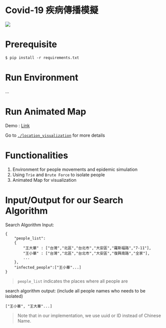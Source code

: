 # Covid-19 疾病傳播模擬

![](https://i.imgur.com/rFQpES3.gif)

# Prerequisite
```
$ pip install -r requirements.txt
```

# Run Environment
...
# Run Animated Map
Demo : [Link]("https://youtu.be/cUGV4uGejgQ")

Go to [`./location_visualization`](./location_visualization) for more details

# Functionalities
1. Environment for people movements and epidemic simulation
2. Using `Trie` and `Brute Force` to isolate people
3. Animated Map for visualization


# Input/Output for our Search Algorithm

Search Algorithm Input: 
```
{
    "people_list":
    {
        "王大華" : ["台灣","北區","台北市","大安區","羅斯福路","7-11"],
        "王小華" : ["台灣","北區","台北市","大安區","復興南路","全家"],
        ...
    },
    "infected_people":["王小華"...]
}
```
> `people_list` indicates the places where all people are

search algorithm output: (include all people names who needs to be isolated)
```
["王小華", "王大華"...]
```
> Note that in our implementation, we use uuid or ID instead of Chinese Name.
